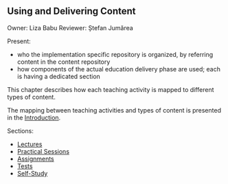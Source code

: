 ## Using and Delivering Content

Owner: Liza Babu
Reviewer: Ștefan Jumărea

Present:

- who the implementation specific repository is organized, by referring content in the content repository
- how components of the actual education delivery phase are used;
  each is having a dedicated section

This chapter describes how each teaching activity is mapped to different types of content.

The mapping between teaching activities and types of content is presented in the [Introduction](../../../../README.md).

Sections:

- [Lectures](../../lectures/reading/README.md)
- [Practical Sessions](../../practical-sessions/reading/README.md)
- [Assignments](../../assignments/reading/README.md)
- [Tests](../../tests/reading/README.md)
- [Self-Study](../../self-study/reading/README.md)
